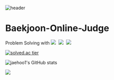 <!-- 
![Dongwon's GitHub stats](https://github-readme-stats.vercel.app/api?username=tuna1210&theme=material-palenight&show_icons=true)
<!-- ![](https://github-profile-trophy.vercel.app/?username=tuna1210&theme=dracula) 
![](https://c.tenor.com/_QM_wResHSsAAAAi/jokebear-nongdamgom.gif)
-->

![header](https://capsule-render.vercel.app/api?type=waving&color=auto&height=200&section=header&text=jaehoo1%20&fontSize=90)
# Baekjoon-Online-Judge
Problem Solving with
<img src="https://img.shields.io/badge/C-A8B9CC?style=flat-square&logo=C&logoColor=white"/></a>&nbsp;
<img src="https://img.shields.io/badge/C++-00599C?style=flat-square&logo=C%2B%2B&logoColor=white"/></a>&nbsp;
<img src="https://img.shields.io/badge/Python-E6B91E?style=flat-square&logo=python&logoColor=white"/></a>&nbsp;

[![solved.ac tier](http://mazassumnida.wtf/api/v2/generate_badge?boj=jaehoo1)](https://solved.ac/jaehoo1)
<!--![mazandi](http://mazandi.herokuapp.com/api?handle=jaehoo1&theme=dark)-->
![jaehoo1's GitHub stats](https://github-readme-stats.vercel.app/api?username=jaehoo1&show_icons=true&theme=cobalt)

![](https://c.tenor.com/PK95lqgvj4kAAAAi/%EC%8B%A0%EB%82%98%EB%8A%94%EB%86%8D%EB%8B%B4%EA%B3%B0-%EC%A0%95%EC%8B%A0%EC%82%AC%EB%82%98%EC%9A%B4%EB%86%8D%EB%8B%B4%EA%B3%B0.gif)

<!--
**tuna1210/tuna1210** is a ✨ _special_ ✨ repository because its `README.md` (this file) appears on your GitHub profile.

Here are some ideas to get you started:

- 🔭 I’m currently working on ...
- 🌱 I’m currently learning ...
- 👯 I’m looking to collaborate on ...
- 🤔 I’m looking for help with ...
- 💬 Ask me about ...
- 📫 How to reach me: ...
- 😄 Pronouns: ...
- ⚡ Fun fact: ...
-->
